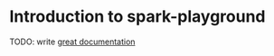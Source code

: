 # Introduction to spark-playground

TODO: write [great documentation](http://jacobian.org/writing/what-to-write/)
